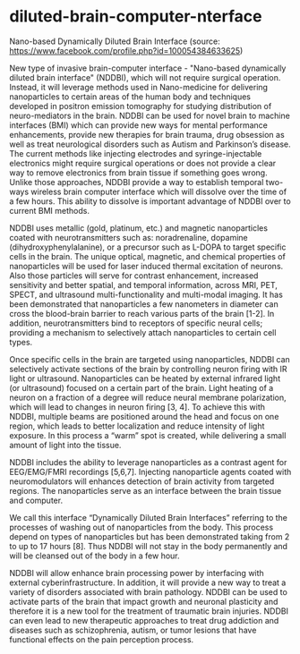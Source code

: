 # diluted-brain-computer-nterface
Nano-based Dynamically Diluted Brain Interface (source: https://www.facebook.com/profile.php?id=100054384633625)

New type of invasive brain-computer interface - "Nano-based dynamically diluted brain interface" (NDDBI), which will not require surgical operation. Instead, it will leverage methods used in Nano-medicine for delivering nanoparticles to certain areas of the human body and techniques developed in positron emission tomography for studying distribution of neuro-mediators in the brain. NDDBI can be used for novel brain to machine interfaces (BMI) which can provide new ways for mental performance enhancements, provide new therapies for brain trauma, drug obsession as well as treat neurological disorders such as Autism and Parkinson’s disease. The current methods like injecting electrodes and syringe-injectable electronics might require surgical operations or does not provide a clear way to remove electronics from brain tissue if something goes wrong. Unlike those approaches, NDDBI provide a way to establish temporal two-ways wireless brain computer interface which will dissolve over the time of a few hours. This ability to dissolve is important advantage of NDDBI over to current BMI methods.

NDDBI uses metallic (gold, platinum, etc.) and magnetic nanoparticles coated with neurotransmitters such as: noradrenaline, dopamine (dihydroxyphenylalanine), or a precursor such as L-DOPA to target specific cells in the brain. The unique optical, magnetic, and chemical properties of nanoparticles will be used for laser induced thermal excitation of neurons. Also those particles will serve for contrast enhancement, increased sensitivity and better spatial, and temporal information, across MRI, PET, SPECT, and ultrasound multi-functionality and multi-modal imaging. It has been demonstrated that nanoparticles a few nanometers in diameter can cross the blood-brain barrier to reach various parts of the brain [1-2]. In addition, neurotransmitters bind to receptors of specific neural cells; providing a mechanism to selectively attach nanoparticles to certain cell types.

Once specific cells in the brain are targeted using nanoparticles, NDDBI can selectively activate sections of the brain by controlling neuron firing with IR light or ultrasound. Nanoparticles can be heated by external infrared light (or ultrasound) focused on a certain part of the brain. Light heating of a neuron on a fraction of a degree will reduce neural membrane polarization, which will lead to changes in neuron firing [3, 4]. To achieve this with NDDBI, multiple beams are positioned around the head and focus on one region, which leads to better localization and reduce intensity of light exposure. In this process a “warm” spot is created, while delivering a small amount of light into the tissue.

NDDBI includes the ability to leverage nanoparticles as a contrast agent for EEG/EMG/FMRI recordings [5,6,7]. Injecting nanoparticle agents coated with neuromodulators will enhances detection of brain activity from targeted regions. The nanoparticles serve as an interface between the brain tissue and computer.  

We call this interface “Dynamically Diluted Brain Interfaces” referring to the processes of washing out of nanoparticles from the body. This process depend on types of nanoparticles but has been demonstrated taking from 2 to up to 17 hours [8]. Thus NDDBI will not stay in the body permanently and will be cleansed out of the body in a few hour.

NDDBI will allow enhance brain processing power by interfacing with external cyberinfrastructure.  In addition, it will provide a new way to treat a variety of disorders associated with brain pathology. NDDBI can be used to activate parts of the brain that impact growth and neuronal plasticity and therefore it is a new tool for the treatment of traumatic brain injuries. NDDBI can even lead to new therapeutic approaches to treat drug addiction and diseases such as schizophrenia, autism, or tumor lesions that have functional effects on the pain perception process. 
